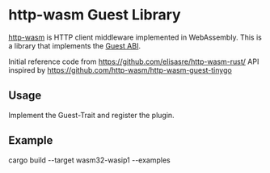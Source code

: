 # http-wasm Guest Library

[http-wasm](https://github.com/http-wasm) is HTTP client middleware implemented in WebAssembly. This is a library that implements the [Guest ABI](https://http-wasm.io/http-handler-abi/).


Initial reference code from https://github.com/elisasre/http-wasm-rust/
API inspired by https://github.com/http-wasm/http-wasm-guest-tinygo


## Usage
Implement the Guest-Trait and register the plugin.

## Example
cargo build --target wasm32-wasip1 --examples